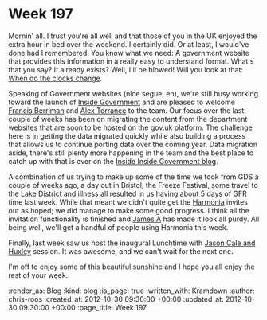 Week 197
========

Mornin' all.  I trust you're all well and that those of you in the UK enjoyed the extra hour in bed over the weekend.  I certainly did.  Or at least, I would've done had I remembered.  You know what we need: A government website that provides this information in a really easy to understand format.  What's that you say?  It already exists?  Well, I'll be blowed!  Will you look at that: [When do the clocks change](https://www.gov.uk/when-do-the-clocks-change).

Speaking of Government websites (nice segue, eh), we're still busy working toward the launch of [Inside Government](https://www.gov.uk/government) and are pleased to welcome [Francis Berriman](https://twitter.com/phae) and [Alex Torrance](https://twitter.com/alex_tea) to the team.  Our focus over the last couple of weeks has been on migrating the content from the department websites that are soon to be hosted on the gov.uk platform.  The challenge here is in getting the data migrated quickly while also building a process that allows us to continue porting data over the coming year.  Data migration aside, there's still plenty more happening in the team and the best place to catch up with that is over on the [Inside Inside Government blog](http://inside-inside-gov.tumblr.com/day/2012/10/26).

A combination of us trying to make up some of the time we took from GDS a couple of weeks ago, a day out in Bristol, the Freeze Festival, some travel to the Lake District and illness all resulted in us having about 5 days of GFR time last week.  While that meant we didn't quite get the [Harmonia](https://harmonia.io/) invites out as hoped; we did manage to make some good progress.  I think all the invitation functionality is finished and [James A](/james-adam) has made it look all purdy.  All being well, we'll get a handful of people using Harmonia this week.

Finally, last week saw us host the inaugural Lunchtime with [Jason Cale and Huxley](http://instagram.com/p/RAI6PkA8qo/) session.  It was awesome, and we can't wait for the next one.

I'm off to enjoy some of this beautiful sunshine and I hope you all enjoy the rest of your week.

:render_as: Blog
:kind: blog
:is_page: true
:written_with: Kramdown
:author: chris-roos
:created_at: 2012-10-30 09:30:00 +00:00
:updated_at: 2012-10-30 09:30:00 +00:00
:page_title: Week 197
